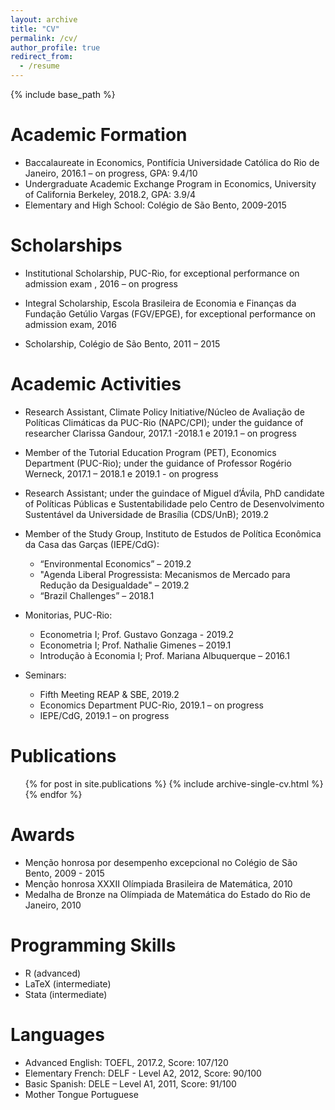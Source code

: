 ```yaml
---
layout: archive
title: "CV"
permalink: /cv/
author_profile: true
redirect_from:
  - /resume
---
```


{% include base_path %}

Academic Formation
======
* Baccalaureate in Economics, Pontifícia Universidade Católica do Rio de Janeiro,  2016.1 – on progress, GPA: 9.4/10
* Undergraduate Academic Exchange Program in Economics, University of California Berkeley, 2018.2, GPA: 3.9/4
*	Elementary and High School: Colégio de São Bento, 2009-2015

Scholarships
======
* Institutional Scholarship, PUC-Rio, for exceptional performance on admission exam , 2016 – on progress

* Integral Scholarship, Escola Brasileira de Economia e Finanças da Fundação Getúlio Vargas (FGV/EPGE), for exceptional performance on admission exam, 2016

* Scholarship, Colégio de São Bento, 2011 – 2015
  
Academic Activities
======
* Research Assistant, Climate Policy Initiative/Núcleo de Avaliação de Políticas Climáticas da PUC-Rio (NAPC/CPI); under the guidance of researcher Clarissa Gandour, 2017.1 -2018.1 e 2019.1 – on progress

* Member of the Tutorial Education Program (PET), Economics Department (PUC-Rio); under the guidance of Professor Rogério Werneck, 2017.1 – 2018.1 e 2019.1 - on progress

* Research Assistant; under the guindace of Miguel d’Ávila, PhD candidate of Políticas Públicas e Sustentabilidade pelo Centro de Desenvolvimento Sustentável da Universidade de Brasília (CDS/UnB); 2019.2 

* Member of the Study Group, Instituto de Estudos de Política Econômica da Casa das Garças (IEPE/CdG):
  * “Environmental Economics” – 2019.2
  * "Agenda Liberal Progressista: Mecanismos de Mercado para Redução da Desigualdade" – 2019.2
  * “Brazil Challenges” – 2018.1

* Monitorias, PUC-Rio:
  * Econometria I; Prof. Gustavo Gonzaga  - 2019.2
  * Econometria I; Prof. Nathalie Gimenes – 2019.1
  * Introdução à Economia I; Prof. Mariana Albuquerque – 2016.1

* Seminars:
  * Fifth Meeting REAP & SBE, 2019.2
  * Economics Department PUC-Rio, 2019.1 – on progress
  * IEPE/CdG, 2019.1 – on progress


Publications
======
  <ul>{% for post in site.publications %}
    {% include archive-single-cv.html %}
  {% endfor %}</ul>
  
Awards
======

* Menção honrosa por desempenho excepcional no Colégio de São Bento, 2009 - 2015
*	Menção honrosa XXXII Olímpiada Brasileira de Matemática, 2010
*	Medalha de Bronze na Olímpiada de Matemática do Estado do Rio de Janeiro, 2010


Programming Skills
======

*	R        (advanced)
*	LaTeX (intermediate)
*	Stata  (intermediate)

  
Languages
======

* Advanced English: TOEFL, 2017.2, Score: 107/120
* Elementary French: DELF - Level A2, 2012, Score: 90/100
* Basic Spanish: DELE – Level A1, 2011, Score: 91/100
* Mother Tongue Portuguese